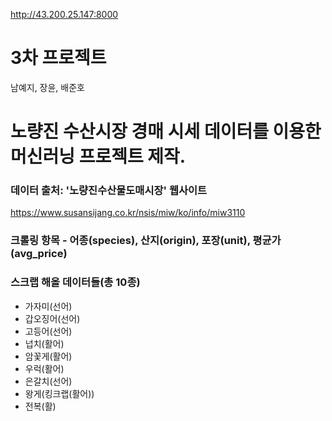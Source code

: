 http://43.200.25.147:8000

# 3차 프로젝트
남예지, 장윤, 배준호

# 노량진 수산시장 경매 시세 데이터를 이용한 머신러닝 프로젝트 제작.

### 데이터 출처: '노량진수산물도매시장' 웹사이트
https://www.susansijang.co.kr/nsis/miw/ko/info/miw3110

### 크롤링 항목 - 어종(species), 산지(origin), 포장(unit), 평균가(avg_price)

### 스크랩 해올 데이터들(총 10종)
  - 가자미(선어)
  - 갑오징어(선어)
  - 고등어(선어)
  - 넙치(활어)
  - 암꽃게(활어)
  - 우럭(활어)
  - 은갈치(선어)
  - 왕게(킹크랩(활어))
  - 전복(활)

